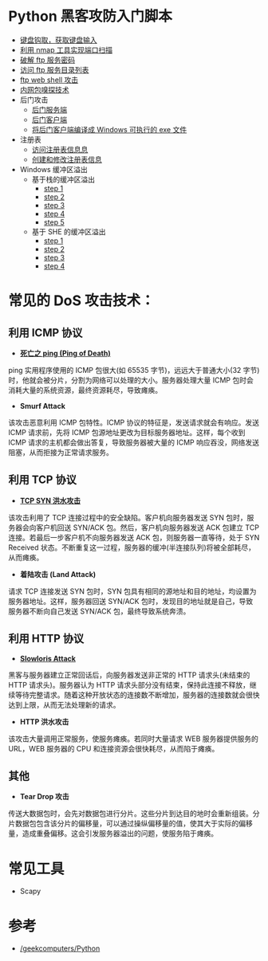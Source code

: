 # Python 黑客攻防入门脚本

* [键盘钩取，获取键盘输入](./5-1-MessageHooking.py)
* [利用 nmap 工具实现端口扫描](./7-1-ScannerPort.py)
* [破解 ftp 服务密码](./7-2-CrackPasswords.py)
* [访问 ftp 服务目录列表](./7-3-DirList.py)
* [ftp web shell 攻击](./7-4-WebShell.py)
* [内网包嗅探技术](./7-5-Sniffing.py)
* 后门攻击
	* [后门服务端](./8-1-backdoorserver.py)
	* [后门客户端](./8-1-backdoorclient.py)
	* [将后门客户端编译成 Windows 可执行的 exe 文件](./8-1-setup.py)
* 注册表
	* [访问注册表信息息](./8-4-registrylist.py)
	* [创建和修改注册表信息](./8-4-registryupdate.py)
* Windows 缓冲区溢出
	* 基于栈的缓冲区溢出
		* [step 1](./8-6-1.py)
		* [step 2](./8-6-2.py)
		* [step 3](./8-6-3.py)
		* [step 4](./8-6-4.py)
		* [step 5](./8-6-5.py)
	* 基于 SHE 的缓冲区溢出
		* [step 1](./8-12-1.py)
		* [step 2](./8-12-2.py)
		* [step 3](./8-12-3.py)
		* [step 4](./8-12-4.py)


# 常见的 DoS 攻击技术：

## 利用 ICMP 协议

* **[死亡之 ping (Ping of Death)](./7-6-Dos-ping.py)**

ping 实用程序使用的 ICMP 包很大(如 65535 字节)，远远大于普通大小(32 字节)时，他就会被分片，分割为网络可以处理的大小。服务器处理大量 ICMP 包时会消耗大量的系统资源，最终资源耗尽，导致瘫痪。

* **Smurf Attack**

该攻击恶意利用 ICMP 包特性。ICMP 协议的特征是，发送请求就会有响应。发送 ICMP 请求前，先将 ICMP 包源地址更改为目标服务器地址。这样，每个收到 ICMP 请求的主机都会做出答复，导致服务器被大量的 ICMP 响应吞没，网络发送阻塞，从而拒接为正常请求服务。

## 利用 TCP 协议

* **[TCP SYN 洪水攻击](./7-7-Dos-TCPSYN.py)**

该攻击利用了 TCP 连接过程中的安全缺陷。客户机向服务器发送 SYN 包时，服务器会向客户机回送 SYN/ACK 包。然后，客户机向服务器发送 ACK 包建立 TCP 连接。若最后一步客户机不向服务器发送 ACK 包，则服务器一直等待，处于 SYN Received 状态。不断重复这一过程，服务器的缓冲(半连接队列)将被全部耗尽，从而瘫痪。

* **着陆攻击 (Land Attack)**

请求 TCP 连接发送 SYN 包时，SYN 包具有相同的源地址和目的地址，均设置为服务器地址。这样，服务器回送 SYN/ACK 包时，发现目的地址就是自己，导致服务器不断向自己发送 SYN/ACK 包，最终导致系统奔溃。

## 利用 HTTP 协议

* **[Slowloris Attack](./7-8-Dos-slowloris.py)**

黑客与服务器建立正常回话后，向服务器发送非正常的 HTTP 请求头(未结束的 HTTP 请求头)。服务器认为 HTTP 请求头部分没有结束，保持此连接不释放，继续等待完整请求。随着这种开放状态的连接数不断增加，服务器的连接数就会很快达到上限，从而无法处理新的请求。

* **HTTP 洪水攻击**

该攻击大量调用正常服务，使服务瘫痪。若同时大量请求 WEB 服务器提供服务的 URL，WEB 服务器的 CPU 和连接资源会很快耗尽，从而陷于瘫痪。

## 其他

* **Tear Drop 攻击**

传送大数据包时，会先对数据包进行分片。这些分片到达目的地时会重新组装。分片数据包包含该分片的偏移量，可以通过操纵偏移量的值，使其大于实际的偏移量，造成重叠偏移。这会引发服务器溢出的问题，使服务陷于瘫痪。

# 常见工具

* Scapy

# 参考

* [/geekcomputers/Python](https://github.com/geekcomputers/Python)
